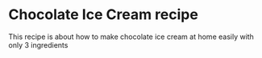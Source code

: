 # Chocolate Ice Cream recipe
This recipe is about how to make chocolate ice cream at home easily with only 3 ingredients